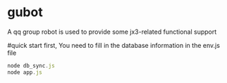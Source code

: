 # gubot
A qq group robot is used to provide some jx3-related functional support

#quick start
first, You need to fill in the database information in the env.js file
```javascript
node db_sync.js
node app.js
```
